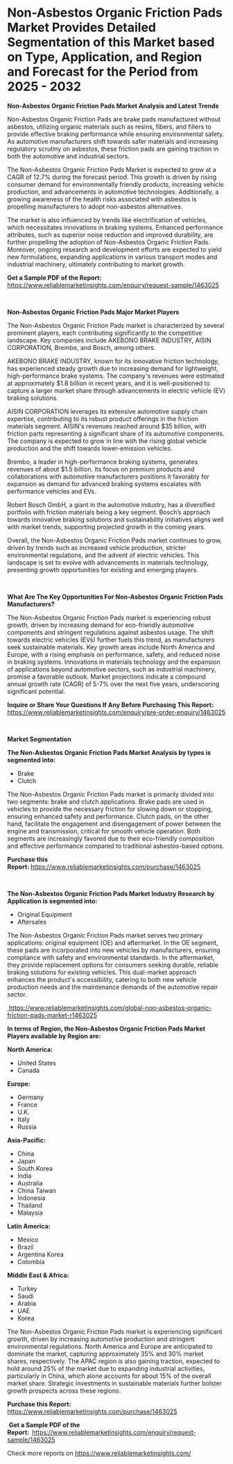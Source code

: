 <p><h1>Non-Asbestos Organic Friction Pads Market Provides Detailed Segmentation of this Market based on Type, Application, and Region and Forecast for the Period from 2025 - 2032</h1></p><p><strong>Non-Asbestos Organic Friction Pads Market Analysis and Latest Trends</strong></p>
<p><p>Non-Asbestos Organic Friction Pads are brake pads manufactured without asbestos, utilizing organic materials such as resins, fibers, and fillers to provide effective braking performance while ensuring environmental safety. As automotive manufacturers shift towards safer materials and increasing regulatory scrutiny on asbestos, these friction pads are gaining traction in both the automotive and industrial sectors.</p><p>The Non-Asbestos Organic Friction Pads Market is expected to grow at a CAGR of 12.7% during the forecast period. This growth is driven by rising consumer demand for environmentally friendly products, increasing vehicle production, and advancements in automotive technologies. Additionally, a growing awareness of the health risks associated with asbestos is propelling manufacturers to adopt non-asbestos alternatives.</p><p>The market is also influenced by trends like electrification of vehicles, which necessitates innovations in braking systems. Enhanced performance attributes, such as superior noise reduction and improved durability, are further propelling the adoption of Non-Asbestos Organic Friction Pads. Moreover, ongoing research and development efforts are expected to yield new formulations, expanding applications in various transport modes and industrial machinery, ultimately contributing to market growth.</p></p>
<p><strong>Get a Sample PDF of the Report:&nbsp;</strong> <a href="https://www.reliablemarketinsights.com/enquiry/request-sample/1463025?utm_campaign=1887&utm_medium=2&utm_source=Github&utm_content=ia&utm_term=03022025&utm_id=non-asbestos-organic-friction-pads">https://www.reliablemarketinsights.com/enquiry/request-sample/1463025</a></p>
<p>&nbsp;</p>
<p><strong>Non-Asbestos Organic Friction Pads Major Market Players</strong></p>
<p><p>The Non-Asbestos Organic Friction Pads market is characterized by several prominent players, each contributing significantly to the competitive landscape. Key companies include AKEBONO BRAKE INDUSTRY, AISIN CORPORATION, Brembo, and Bosch, among others.</p><p>AKEBONO BRAKE INDUSTRY, known for its innovative friction technology, has experienced steady growth due to increasing demand for lightweight, high-performance brake systems. The company's revenues were estimated at approximately $1.8 billion in recent years, and it is well-positioned to capture a larger market share through advancements in electric vehicle (EV) braking solutions.</p><p>AISIN CORPORATION leverages its extensive automotive supply chain expertise, contributing to its robust product offerings in the friction materials segment. AISIN's revenues reached around $35 billion, with friction parts representing a significant share of its automotive components. The company is expected to grow in line with the rising global vehicle production and the shift towards lower-emission vehicles.</p><p>Brembo, a leader in high-performance braking systems, generates revenues of about $1.5 billion. Its focus on premium products and collaborations with automotive manufacturers positions it favorably for expansion as demand for advanced braking systems escalates with performance vehicles and EVs.</p><p>Robert Bosch GmbH, a giant in the automotive industry, has a diversified portfolio with friction materials being a key segment. Bosch’s approach towards innovative braking solutions and sustainability initiatives aligns well with market trends, supporting projected growth in the coming years.</p><p>Overall, the Non-Asbestos Organic Friction Pads market continues to grow, driven by trends such as increased vehicle production, stricter environmental regulations, and the advent of electric vehicles. This landscape is set to evolve with advancements in materials technology, presenting growth opportunities for existing and emerging players.</p></p>
<p>&nbsp;</p>
<p><strong>What Are The Key Opportunities For Non-Asbestos Organic Friction Pads Manufacturers?</strong></p>
<p><p>The Non-Asbestos Organic Friction Pads market is experiencing robust growth, driven by increasing demand for eco-friendly automotive components and stringent regulations against asbestos usage. The shift towards electric vehicles (EVs) further fuels this trend, as manufacturers seek sustainable materials. Key growth areas include North America and Europe, with a rising emphasis on performance, safety, and reduced noise in braking systems. Innovations in materials technology and the expansion of applications beyond automotive sectors, such as industrial machinery, promise a favorable outlook. Market projections indicate a compound annual growth rate (CAGR) of 5-7% over the next five years, underscoring significant potential.</p></p>
<p><strong>Inquire or Share Your Questions If Any Before Purchasing This Report:</strong> <a href="https://www.reliablemarketinsights.com/enquiry/pre-order-enquiry/1463025?utm_campaign=1887&utm_medium=2&utm_source=Github&utm_content=ia&utm_term=03022025&utm_id=non-asbestos-organic-friction-pads">https://www.reliablemarketinsights.com/enquiry/pre-order-enquiry/1463025</a></p>
<p>&nbsp;</p>
<p><strong>Market Segmentation</strong></p>
<p><strong>The Non-Asbestos Organic Friction Pads Market Analysis by types is segmented into:</strong></p>
<p><ul><li>Brake</li><li>Clutch</li></ul></p>
<p><p>The Non-Asbestos Organic Friction Pads market is primarily divided into two segments: brake and clutch applications. Brake pads are used in vehicles to provide the necessary friction for slowing down or stopping, ensuring enhanced safety and performance. Clutch pads, on the other hand, facilitate the engagement and disengagement of power between the engine and transmission, critical for smooth vehicle operation. Both segments are increasingly favored due to their eco-friendly composition and effective performance compared to traditional asbestos-based options.</p></p>
<p><strong>Purchase this Report:&nbsp;</strong><a href="https://www.reliablemarketinsights.com/purchase/1463025?utm_campaign=1887&utm_medium=2&utm_source=Github&utm_content=ia&utm_term=03022025&utm_id=non-asbestos-organic-friction-pads">https://www.reliablemarketinsights.com/purchase/1463025</a></p>
<p>&nbsp;</p>
<p><strong>The Non-Asbestos Organic Friction Pads Market Industry Research by Application is segmented into:</strong></p>
<p><ul><li>Original Equipment</li><li>Aftersales</li></ul></p>
<p><p>The Non-Asbestos Organic Friction Pads market serves two primary applications: original equipment (OE) and aftermarket. In the OE segment, these pads are incorporated into new vehicles by manufacturers, ensuring compliance with safety and environmental standards. In the aftermarket, they provide replacement options for consumers seeking durable, reliable braking solutions for existing vehicles. This dual-market approach enhances the product's accessibility, catering to both new vehicle production needs and the maintenance demands of the automotive repair sector.</p></p>
<p><a href="https://www.reliablemarketinsights.com/global-non-asbestos-organic-friction-pads-market-r1463025?utm_campaign=1887&utm_medium=2&utm_source=Github&utm_content=ia&utm_term=03022025&utm_id=non-asbestos-organic-friction-pads">&nbsp;https://www.reliablemarketinsights.com/global-non-asbestos-organic-friction-pads-market-r1463025</a></p>
<p><strong>In terms of Region, the Non-Asbestos Organic Friction Pads Market Players available by Region are:</strong></p>
<p>
    <p> <strong> North America: </strong>
        <ul>
            <li>United States</li>
            <li>Canada</li>
        </ul>
        </p> 
    <p> <strong> Europe: </strong>
        <ul>
            <li>Germany</li>
            <li>France</li>
            <li>U.K.</li>
            <li>Italy</li>
            <li>Russia</li>
        </ul>
        </p> 
    <p> <strong> Asia-Pacific: </strong>
        <ul>
            <li>China</li>
            <li>Japan</li>
            <li>South Korea</li>
            <li>India</li>
            <li>Australia</li>
            <li>China Taiwan</li>
            <li>Indonesia</li>
            <li>Thailand</li>
            <li>Malaysia</li>
        </ul>
        </p> 
    <p> <strong> Latin America: </strong>
        <ul>
            <li>Mexico</li>
            <li>Brazil</li>
            <li>Argentina Korea</li>
            <li>Colombia</li>
        </ul>
        </p> 
    <p> <strong> Middle East & Africa: </strong>
        <ul>
            <li>Turkey</li>
            <li>Saudi</li>
            <li>Arabia</li>
            <li>UAE</li>
            <li>Korea</li>
        </ul>
    </p>
    </p>
<p><p>The Non-Asbestos Organic Friction Pads market is experiencing significant growth, driven by increasing automotive production and stringent environmental regulations. North America and Europe are anticipated to dominate the market, capturing approximately 35% and 30% market shares, respectively. The APAC region is also gaining traction, expected to hold around 25% of the market due to expanding industrial activities, particularly in China, which alone accounts for about 15% of the overall market share. Strategic investments in sustainable materials further bolster growth prospects across these regions.</p></p>
<p><strong>Purchase this Report: </strong><a href="https://www.reliablemarketinsights.com/purchase/1463025?utm_campaign=1887&utm_medium=2&utm_source=Github&utm_content=ia&utm_term=03022025&utm_id=non-asbestos-organic-friction-pads">https://www.reliablemarketinsights.com/purchase/1463025</a></p>
<p>&nbsp;<strong>Get a Sample PDF of the Report:&nbsp;&nbsp;</strong><a href="https://www.reliablemarketinsights.com/enquiry/request-sample/1463025?utm_campaign=1887&utm_medium=2&utm_source=Github&utm_content=ia&utm_term=03022025&utm_id=non-asbestos-organic-friction-pads">https://www.reliablemarketinsights.com/enquiry/request-sample/1463025</a></p>
<p><strong></strong></p>
<p>Check more reports on <a href="https://www.reliablemarketinsights.com/?utm_campaign=1887&utm_medium=2&utm_source=Github&utm_content=ia&utm_term=03022025&utm_id=non-asbestos-organic-friction-pads">https://www.reliablemarketinsights.com/</a></p>